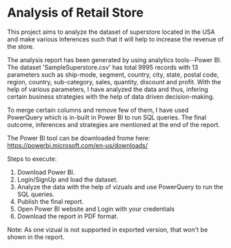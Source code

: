# Analysis of Retail Store
This project aims to analyze the dataset of superstore located in the USA and make various inferences such that it will help to increase the revenue of the store.

The analysis report has been generated by using analytics tools--Power BI. The dataset 'SampleSuperstore.csv' has total 9995 records with 13 parameters such as ship-mode, segment, country, city, state, postal code, region, country, sub-category, sales, quantity, discount and profit. With the help of various parameters, I have analyzed the data and thus, infering certain business strategies with the help of data driven decision-making.

To merge certain columns and remove few of them, I have used PowerQuery which is in-built in Power BI to run SQL queries. The final outcome, inferences and strategies are mentioned at the end of the report.

The Power BI tool can be downloaded frome here: https://powerbi.microsoft.com/en-us/downloads/

Steps to execute:
1. Download Power BI.
2. Login/SignUp and load the dataset.
3. Analyze the data with the help of vizuals and use PowerQuery to run the SQL queries.
4. Publish the final report.
5. Open Power BI website and Login with your credentials
6. Download the report in PDF format.

Note: As one vizual is not supported in exported version, that won't be shown in the report.
